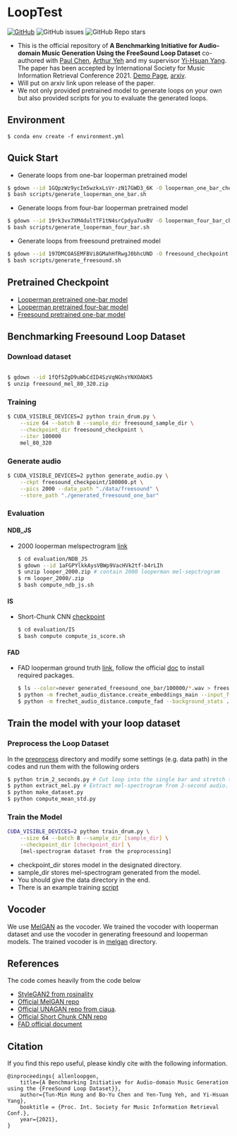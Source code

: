 # LoopTest 
[![GitHub](https://img.shields.io/github/license/allenhung1025/loop-generation?label=license)](./LICENSE.md)
![GitHub issues](https://img.shields.io/github/issues/allenhung1025/loop-generation)
![GitHub Repo stars](https://img.shields.io/github/stars/allenhung1025/loop-generation)
* This is the official repository of **A Benchmarking Initiative for Audio-domain Music Generation Using the FreeSound Loop Dataset** co-authored with [Paul Chen](https://paulyuchen.com/), [Arthur Yeh](http://yentung.com/) and my supervisor [Yi-Hsuan Yang](http://mac.citi.sinica.edu.tw/~yang/). The paper has been accepted by International Society for Music Information Retrieval Conference 2021.  [Demo Page](https://loopgen.github.io/), [arxiv](https://arxiv.org/pdf/2108.01576.pdf).
* Will put on arxiv link upon release of the paper.
* We not only provided pretrained model to generate loops on your own but also provided scripts for you to evaluate the generated loops.
## Environment
```
$ conda env create -f environment.yml 
```
## Quick Start

* Generate loops from one-bar looperman pretrained model
``` bash
$ gdown --id 1GQpzWz9ycIm5wzkxLsVr-zN17GWD3_6K -O looperman_one_bar_checkpoint.pt
$ bash scripts/generate_looperman_one_bar.sh
```

* Generate loops from four-bar looperman pretrained model
``` bash
$ gdown --id 19rk3vx7XM4dultTF1tN4srCpdya7uxBV -O looperman_four_bar_checkpoint.pt
$ bash scripts/generate_looperman_four_bar.sh
```

* Generate loops from freesound pretrained model
``` bash
$ gdown --id 197DMCOASEMFBVi8GMahHfRwgJ0bhcUND -O freesound_checkpoint.pt 
$ bash scripts/generate_freesound.sh
``` 
## Pretrained Checkpoint
* [Looperman pretrained one-bar model](https://drive.google.com/file/d/1GQpzWz9ycIm5wzkxLsVr-zN17GWD3_6K/view?usp=sharing) 
* [Looperman pretrained four-bar model](https://drive.google.com/file/d/19rk3vx7XM4dultTF1tN4srCpdya7uxBV/view?usp=sharing)
* [Freesound pretrained one-bar model](https://drive.google.com/file/d/197DMCOASEMFBVi8GMahHfRwgJ0bhcUND/view?usp=sharing)

## Benchmarking Freesound Loop Dataset
### Download dataset
``` bash

$ gdown --id 1fQfSZgD9uWbCdID4SzVqNGhsYNXOAbK5
$ unzip freesound_mel_80_320.zip

```
### Training

``` bash
$ CUDA_VISIBLE_DEVICES=2 python train_drum.py \
    --size 64 --batch 8 --sample_dir freesound_sample_dir \
    --checkpoint_dir freesound_checkpoint \
    --iter 100000
    mel_80_320
```

### Generate audio
```bash
$ CUDA_VISIBLE_DEVICES=2 python generate_audio.py \
    --ckpt freesound_checkpoint/100000.pt \
    --pics 2000 --data_path "./data/freesound" \
    --store_path "./generated_freesound_one_bar"
```
### Evaluation
#### NDB_JS
* 2000 looperman melspectrogram [link](https://drive.google.com/file/d/1aFGPYlkkAysVBWp9VacHVk2tf-b4rLIh/view?usp=sharing)
    ``` bash
    $ cd evaluation/NDB_JS
    $ gdown --id 1aFGPYlkkAysVBWp9VacHVk2tf-b4rLIh
    $ unzip looper_2000.zip # contain 2000 looperman mel-sepctrogram
    $ rm looper_2000/.zip
    $ bash compute_ndb_js.sh 
    ```
#### IS
* Short-Chunk CNN [checkpoint](./evaluation/IS/best_model.ckpt)
    ``` bash
    $ cd evaluation/IS
    $ bash compute compute_is_score.sh 
    ```
#### FAD
* FAD looperman ground truth [link](./evaluation/FAD/looperman_2000.stats), follow the official [doc](fad) to install required packages. 

    ``` bash
    $ ls --color=never generated_freesound_one_bar/100000/*.wav > freesound.csv
    $ python -m frechet_audio_distance.create_embeddings_main --input_files freesound.csv --stats freesound.stats
    $ python -m frechet_audio_distance.compute_fad --background_stats ./evaluation/FAD/looperman_2000.stats --test_stats freesound.stats
    ```



## Train the model with your loop dataset
### Preprocess the Loop Dataset
In the [preprocess](./preprocess) directory and modify some settings (e.g. data path) in the codes and run them with the following orders
``` bash
$ python trim_2_seconds.py # Cut loop into the single bar and stretch them to 2 second.
$ python extract_mel.py # Extract mel-spectrogram from 2-second audio.
$ python make_dataset.py 
$ python compute_mean_std.py 
```

### Train the Model
``` bash
CUDA_VISIBLE_DEVICES=2 python train_drum.py \
    --size 64 --batch 8 --sample_dir [sample_dir] \
    --checkpoint_dir [checkpoint_dir] \
    [mel-spectrogram dataset from the proprocessing]
```
* checkpoint_dir stores model in the designated directory.
* sample_dir stores mel-spectrogram generated from the model.
* You should give the data directory in the end.
* There is an example training [script](./scripts/train.sh)

## Vocoder
We use [MelGAN][melgan] as the vocoder. We trained the vocoder with looperman dataset and use the vocoder in generating freesound and looperman models.
The trained vocoder is in [melgan](./melgan) directory.

## References
The code comes heavily from the code below
* [StyleGAN2 from rosinality][stylegan2]
* [Official MelGAN repo][melgan] 
* [Official UNAGAN repo from ciaua][unagan].
* [Official Short Chunk CNN repo][cnn]
* [FAD official document][fad]

[fad]: https://github.com/google-research/google-research/tree/master/frechet_audio_distance
[cnn]: https://github.com/minzwon/sota-music-tagging-models
[stylegan2]: https://github.com/rosinality/stylegan2-pytorch
[unagan]: https://github.com/ciaua/unagan
[melgan]: https://github.com/descriptinc/melgan-neurips

## Citation
If you find this repo useful, please kindly cite with the following information.
```
@inproceedings{ allenloopgen, 
	title={A Benchmarking Initiative for Audio-domain Music Generation using the {FreeSound Loop Dataset}},
	author={Tun-Min Hung and Bo-Yu Chen and Yen-Tung Yeh, and Yi-Hsuan Yang},
	booktitle = {Proc. Int. Society for Music Information Retrieval Conf.},
	year={2021},
}
```
